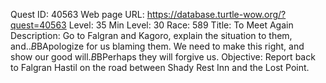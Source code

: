 Quest ID: 40563
Web page URL: https://database.turtle-wow.org/?quest=40563
Level: 35
Min Level: 30
Race: 589
Title: To Meet Again
Description: Go to Falgran and Kagoro, explain the situation to them, and..$B$BApologize for us blaming them. We need to make this right, and show our good will.$B$BPerhaps they will forgive us.
Objective: Report back to Falgran Hastil on the road between Shady Rest Inn and the Lost Point.
